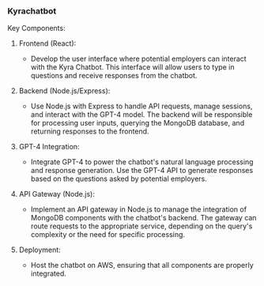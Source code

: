 ### Kyrachatbot

Key Components:
1. Frontend (React):
    * Develop the user interface where potential employers can interact with the Kyra Chatbot. This interface will allow users to type in questions and receive responses from the chatbot.
2. Backend (Node.js/Express):
    * Use Node.js with Express to handle API requests, manage sessions, and interact with the GPT-4 model. The backend will be responsible for processing user inputs, querying the MongoDB database, and returning responses to the frontend.
3. GPT-4 Integration:
    * Integrate GPT-4 to power the chatbot's natural language processing and response generation. Use the GPT-4 API to generate responses based on the questions asked by potential employers.

4. API Gateway (Node.js):
    * Implement an API gateway in Node.js to manage the integration of MongoDB components with the chatbot's backend. The gateway can route requests to the appropriate service, depending on the query's complexity or the need for specific processing.
  
5. Deployment:
    * Host the chatbot on AWS, ensuring that all components are properly integrated.
